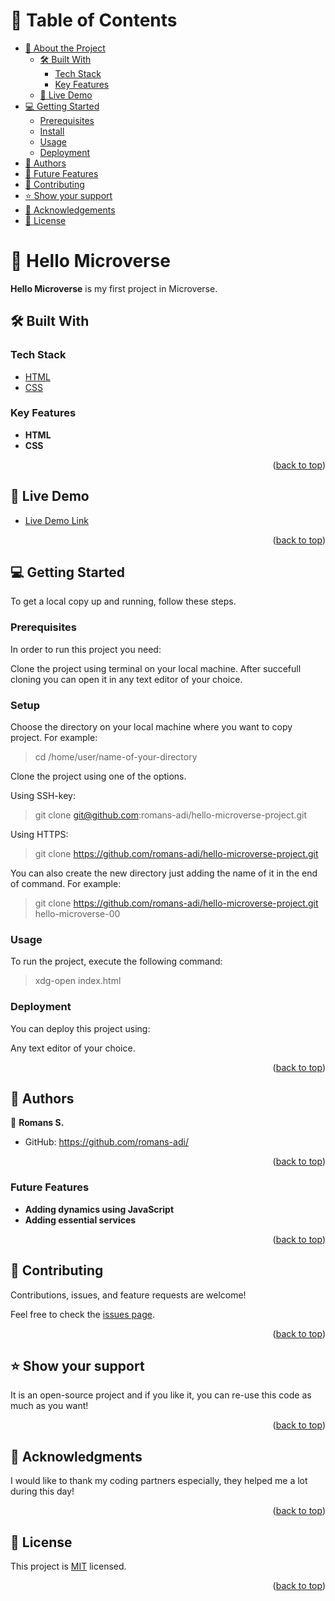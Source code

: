 <a name="readme-top"></a>

<!-- TABLE OF CONTENTS -->

# 📗 Table of Contents

- [📖 About the Project](#about-project)
  - [🛠 Built With](#built-with)
    - [Tech Stack](#tech-stack)
    - [Key Features](#key-features)
  - [🚀 Live Demo](#live-demo)
- [💻 Getting Started](#getting-started)
  - [Prerequisites](#prerequisites)
  - [Install](#install)
  - [Usage](#usage)
  - [Deployment](#triangular_flag_on_post-deployment)
- [👥 Authors](#authors)
- [🔭 Future Features](#future-features)
- [🤝 Contributing](#contributing)
- [⭐️ Show your support](#support)
- [🙏 Acknowledgements](#acknowledgements)
- [📝 License](#license)

<!-- PROJECT DESCRIPTION -->

# 📖 <a name="about-project">Hello Microverse</a>

**Hello Microverse** is my first project in Microverse.

## 🛠 Built With <a name="built-with"></a>

### Tech Stack <a name="tech-stack"></a>

  <ul>
    <li><a href="https://html.spec.whatwg.org/multipage/">HTML</a></li>
   <li><a href="https://www.w3.org/TR/CSS/#css">CSS</a></li>
  </ul>

<!-- Features -->

### Key Features <a name="key-features"></a>

- **HTML**
- **CSS**

<p align="right">(<a href="#readme-top">back to top</a>)</p>

<!-- LIVE DEMO -->

## 🚀 Live Demo <a name="live-demo" target="_blank"></a>

- [Live Demo Link](https://juniortestromansspilaks.000webhostapp.com/)

<p align="right">(<a href="#readme-top">back to top</a>)</p>

<!-- GETTING STARTED -->

## 💻 Getting Started <a name="getting-started"></a>

To get a local copy up and running, follow these steps.

### Prerequisites

In order to run this project you need:

Clone the project using terminal on your local machine. After succefull cloning you can open it in any text editor of your choice.


### Setup

Choose the directory on your local machine where you want to copy project. For example:
  > cd /home/user/name-of-your-directory

Clone the project using one of the options.

Using SSH-key:
  > git clone git@github.com:romans-adi/hello-microverse-project.git

Using HTTPS:
  > git clone https://github.com/romans-adi/hello-microverse-project.git

You can also create the new directory just adding the name of it in the end of command. For example:
  > git clone https://github.com/romans-adi/hello-microverse-project.git hello-microverse-00

### Usage

To run the project, execute the following command:

 > xdg-open index.html

### Deployment

You can deploy this project using:

Any text editor of your choice.

<p align="right">(<a href="#readme-top">back to top</a>)</p>

<!-- AUTHORS -->

## 👥 Authors <a name="authors"></a>

👤 **Romans S.**

- GitHub: https://github.com/romans-adi/

<p align="right">(<a href="#readme-top">back to top</a>)</p>

<!-- Future Features -->

### Future Features <a name="future-features"></a>

- **Adding dynamics using JavaScript**
- **Adding essential services**

<p align="right">(<a href="#readme-top">back to top</a>)</p>

<!-- CONTRIBUTING -->

## 🤝 Contributing <a name="contributing"></a>

Contributions, issues, and feature requests are welcome!

Feel free to check the [issues page](../../issues/).

<p align="right">(<a href="#readme-top">back to top</a>)</p>

<!-- SUPPORT -->

## ⭐️ Show your support <a name="support"></a>

It is an open-source project and if you like it, you can re-use this code as much as you want!

<p align="right">(<a href="#readme-top">back to top</a>)</p>

<!-- ACKNOWLEDGEMENTS -->

## 🙏 Acknowledgments <a name="acknowledgements"></a>

I would like to thank my coding partners especially, they helped me a lot during this day!

<p align="right">(<a href="#readme-top">back to top</a>)</p>

<!-- LICENSE -->

## 📝 License <a name="license"></a>

This project is [MIT](./LICENSE) licensed.

<p align="right">(<a href="#readme-top">back to top</a>)</p>
